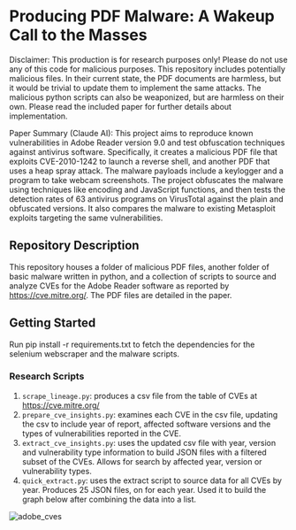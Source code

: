 # Producing PDF Malware: A Wakeup Call to the Masses

Disclaimer: This production is for research purposes only! Please do not use any of this code for malicious purposes. This repository includes potentially malicious files. In their current state, the PDF documents are harmless, but it would be trivial to update them to implement the same attacks. The malicious python scripts can also be weaponized, but are harmless on their own. Please read the included paper for further details about implementation.

Paper Summary (Claude AI): This project aims to reproduce known vulnerabilities in Adobe Reader version 9.0 and test obfuscation techniques against antivirus software. Specifically, it creates a malicious PDF file that exploits CVE-2010-1242 to launch a reverse shell, and another PDF that uses a heap spray attack. The malware payloads include a keylogger and a program to take webcam screenshots. The project obfuscates the malware using techniques like encoding and JavaScript functions, and then tests the detection rates of 63 antivirus programs on VirusTotal against the plain and obfuscated versions. It also compares the malware to existing Metasploit exploits targeting the same vulnerabilities.

## Repository Description

This repository houses a folder of malicious PDF files, another folder of basic malware written in python, and a collection of scripts to source and analyze CVEs for the Adobe Reader software as reported by https://cve.mitre.org/. The PDF files are detailed in the paper. 

## Getting Started

Run pip install -r requirements.txt to fetch the dependencies for the selenium webscraper and the malware scripts. 

### Research Scripts

1. ```scrape_lineage.py```: produces a csv file from the table of CVEs at https://cve.mitre.org/
2. ```prepare_cve_insights.py```: examines each CVE in the csv file, updating the csv to include year of report, affected software versions and the types of vulnerabilities reported in the CVE. 
3. ```extract_cve_insights.py```: uses the updated csv file with year, version and vulnerability type information to build JSON files with a filtered subset of the CVEs. Allows for search by affected year, version or vulnerability types.
4. ```quick_extract.py```: uses the extract script to source data for all CVEs by year. Produces 25 JSON files, on for each year. Used it to build the graph below after combining the data into a list.

![adobe_cves](https://github.com/shameekASC5/AdobePDF/assets/41080232/534650c4-8165-41b6-bd2e-5c10ad9fc98a)


